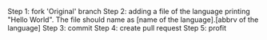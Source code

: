 Step 1: fork 'Original' branch
Step 2: adding a file of the language printing "Hello World". The file should name as [name of the language].[abbrv of the language]
Step 3: commit
Step 4: create pull request
Step 5: profit